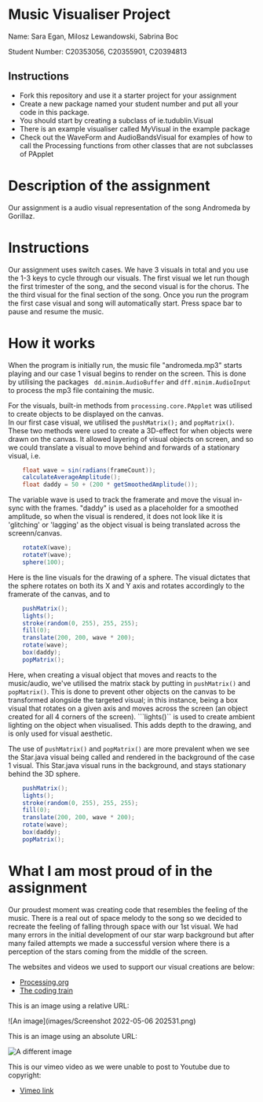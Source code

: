 # Music Visualiser Project

Name: Sara Egan, Milosz Lewandowski, Sabrina Boc

Student Number: C20353056, C20355901, C20394813

## Instructions
- Fork this repository and use it a starter project for your assignment
- Create a new package named your student number and put all your code in this package.
- You should start by creating a subclass of ie.tudublin.Visual
- There is an example visualiser called MyVisual in the example package
- Check out the WaveForm and AudioBandsVisual for examples of how to call the Processing functions from other classes that are not subclasses of PApplet

# Description of the assignment
Our assignment is a audio visual representation of the song Andromeda by Gorillaz.

# Instructions
Our assignment uses switch cases. We have 3 visuals in total and you use the 1-3 keys to cycle through our visuals. The first visual we let run though the first trimester of the song, and the second visual is for the chorus. The the third visual for the final section of the song. Once you run the program the first case visual and song will automatically start. 
Press space bar to pause and resume the music. 

# How it works
When the program is initially run, the music file "andromeda.mp3" starts playing and our case 1 visual begins to render on the screen. This is done by utilising the packages  ``` dd.minim.AudioBuffer``` and ```dff.minim.AudioInput``` to process the mp3 file containing the music.

For the visuals, built-in methods from ```processing.core.PApplet``` was utilised to create objects to be displayed on the canvas.  
In our first case visual, we utilised the ```pushMatrix();``` and ```popMatrix()```. These two methods were used to create a 3D-effect for when objects were drawn on the canvas. It allowed layering of visual objects on screen, and so we could translate a visual to move behind and forwards of a stationary visual, i.e.

```Java
	float wave = sin(radians(frameCount));
    calculateAverageAmplitude();
    float daddy = 50 + (200 * getSmoothedAmplitude());
```
The variable wave is used to track the framerate and move the visual in-sync with the frames. "daddy" is used as a placeholder for a smoothed amplitude, so when the visual is rendered, it does not look like it is 'glitching' or 'lagging' as the object visual is being translated across the screenn/canvas.

```Java
 	rotateX(wave);
    rotateY(wave);
    sphere(100);
```
Here is the line visuals for the drawing of a sphere. The visual dictates that the sphere rotates on both its X and Y axis and rotates accordingly to the framerate of the canvas, and  to 


```Java
	pushMatrix();
	lights();
	stroke(random(0, 255), 255, 255);
	fill(0);
	translate(200, 200, wave * 200);
	rotate(wave);
	box(daddy);
	popMatrix();
```
Here, when creating a visual object that moves and reacts to the music/audio, we've utilised the matrix stack by putting in ```pushMatrix()``` and ```popMatrix()```. This is done to prevent other objects on the canvas to be transformed alongside the targeted visual; in this instance, being a box visual that rotates on a given axis and moves across the screen (an object created for all 4 corners of the screen).
```lights()`` is used to create ambient lighting on the object when visualised. This adds depth to the drawing, and is only used for visual aesthetic.

The use of ```pushMatrix()``` and ```popMatrix()``` are more prevalent when we see the Star.java visual being called and rendered in the background of the case 1 visual. This Star.java visual runs in the background, and stays stationary behind the 3D sphere. 

```Java
	pushMatrix();
	lights();
	stroke(random(0, 255), 255, 255);
	fill(0);
	translate(200, 200, wave * 200);
	rotate(wave);
	box(daddy);
	popMatrix();
```


# What I am most proud of in the assignment
Our proudest moment was creating code that resembles the feeling of the music. There is a real out of space melody to the song so we decided to recreate the feeling of falling through space with our 1st visual. We had many errors in the initial development of our star warp background but after many failed attempts we made a successful version where there is a perception of the stars coming from the middle of the screen.


The websites and videos we used to support our visual creations are below:

- [Processing.org](https://processing.org/)
- [The coding train](https://www.youtube.com/watch?v=17WoOqgXsRM&list=PLfdtKB2pINRFTQQcExU8JOOd6CuZ3Q2U9&index=2)


This is an image using a relative URL:

![An image](images/Screenshot 2022-05-06 202531.png)

This is an image using an absolute URL:

![A different image](https://bryanduggandotorg.files.wordpress.com/2019/02/infinite-forms-00045.png?w=595&h=&zoom=2)



This is our vimeo video as we were unable to post to Youtube due to copyright:

- [Vimeo link](https://vimeo.com/707030173)

